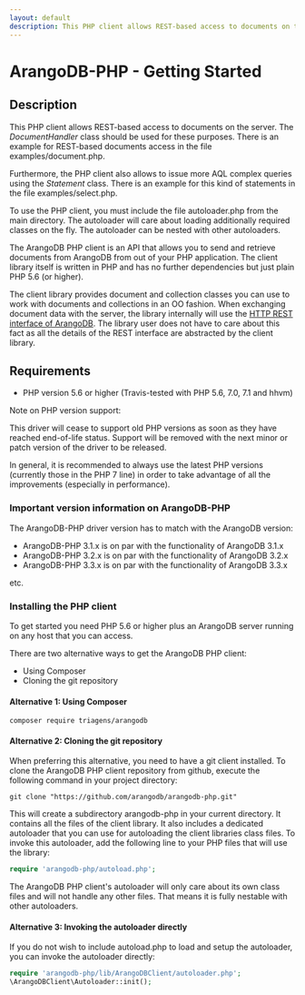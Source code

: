 ```yaml
---
layout: default
description: This PHP client allows REST-based access to documents on the server
---
```

# ArangoDB-PHP - Getting Started

## Description

This PHP client allows REST-based access to documents on the server.
The *DocumentHandler* class should be used for these purposes.
There is an example for REST-based documents access in the file examples/document.php.

Furthermore, the PHP client also allows to issue more AQL complex queries using the *Statement* class.
There is an example for this kind of statements in the file examples/select.php.

To use the PHP client, you must include the file autoloader.php from the main directory.
The autoloader will care about loading additionally required classes on the fly. The autoloader can be nested with other autoloaders.

The ArangoDB PHP client is an API that allows you to send and retrieve documents from ArangoDB from out of your PHP application. The client library itself is written in PHP and has no further dependencies but just plain PHP 5.6 (or higher).

The client library provides document and collection classes you can use to work with documents and collections in an OO fashion. When exchanging document data with the server, the library internally will use the [HTTP REST interface of ArangoDB](http/index.html). The library user does not have to care about this fact as all the details of the REST interface are abstracted by the client library.

## Requirements

- PHP version 5.6 or higher (Travis-tested with PHP 5.6, 7.0, 7.1 and hhvm)

Note on PHP version support: 

This driver will cease to support old PHP versions as soon as they have reached end-of-life status. Support will be removed with the next minor or patch version of the driver to be released. 

In general, it is recommended to always use the latest PHP versions (currently those in the PHP 7 line) in order to take advantage of all the improvements (especially in performance).

### Important version information on ArangoDB-PHP

The ArangoDB-PHP driver version has to match with the ArangoDB version:

- ArangoDB-PHP 3.1.x is on par with the functionality of ArangoDB 3.1.x
- ArangoDB-PHP 3.2.x is on par with the functionality of ArangoDB 3.2.x
- ArangoDB-PHP 3.3.x is on par with the functionality of ArangoDB 3.3.x

etc.

### Installing the PHP client

To get started you need PHP 5.6 or higher plus an ArangoDB server running on any host that you can access.

There are two alternative ways to get the ArangoDB PHP client:

 * Using Composer
 * Cloning the git repository

#### Alternative 1: Using Composer

```
composer require triagens/arangodb
```

#### Alternative 2: Cloning the git repository

When preferring this alternative, you need to have a git client installed. To clone the ArangoDB PHP client repository from github, execute the following command in your project directory:

    git clone "https://github.com/arangodb/arangodb-php.git"

This will create a subdirectory arangodb-php in your current directory. It contains all the files of the client library. It also includes a dedicated autoloader that you can use for autoloading the client libraries class files.
To invoke this autoloader, add the following line to your PHP files that will use the library:

```php
require 'arangodb-php/autoload.php';
```

The ArangoDB PHP client's autoloader will only care about its own class files and will not handle any other files. That means it is fully nestable with other autoloaders.

#### Alternative 3: Invoking the autoloader directly

If you do not wish to include autoload.php to load and setup the autoloader, you can invoke the autoloader directly:

```php
require 'arangodb-php/lib/ArangoDBClient/autoloader.php';
\ArangoDBClient\Autoloader::init();
```
